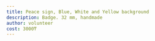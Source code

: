```yaml
---
title: Peace sign, Blue, White and Yellow background
description: Badge. 32 mm, handmade
author: volunteer
cost: 3000₸
---
```

